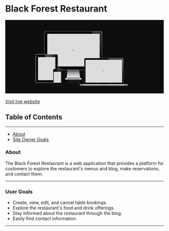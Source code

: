 # Black Forest Restaurant

![Am I Responsive](docs/am_i_responsive.jpg)

[Visit live website](https://pp4-restaurant-blackforest-8f755e627638.herokuapp.com/)

## Table of Contents
---
  - [About](#about)
  - [Site Owner Goals](#site-owner-goals)


### About

The Black Forest Restaurant is a web application that provides a platform for customers to explore the restaurant's menus and blog, make reservations, and contact them.

---

### User Goals

-   Create, view, edit, and cancel table bookings.
-   Explore the restaurant's food and drink offerings.
-   Stay informed about the restaurant through the blog.
-   Easily find contact information.
  
  ---

  
